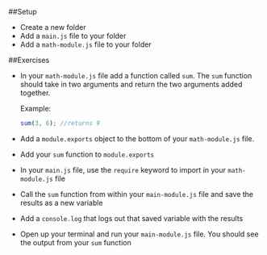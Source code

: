 ##Setup
- Create a new folder
- Add a `main.js` file to your folder
- Add a `math-module.js` file to your folder

##Exercises
- In your `math-module.js` file add a function called `sum`. The `sum` function should take in two arguments and return the two arguments added together.

  Example:
  ```js
  sum(3, 6); //returns 9
  ```
- Add a `module.exports` object to the bottom of your `math-module.js` file.
- Add your `sum` function to `module.exports`
- In your `main.js` file, use the `require` keyword to import in your `math-module.js` file
- Call the `sum` function from within your `main-module.js` file and save the results as a new variable
- Add a `console.log` that logs out that saved variable with the results
- Open up your terminal and run your `main-module.js` file. You should see the output from your `sum` function
